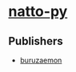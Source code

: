 # [natto-py](https://pypi.org/project/natto-py)



## Publishers
- [buruzaemon](https://pypi.org/user/buruzaemon)

